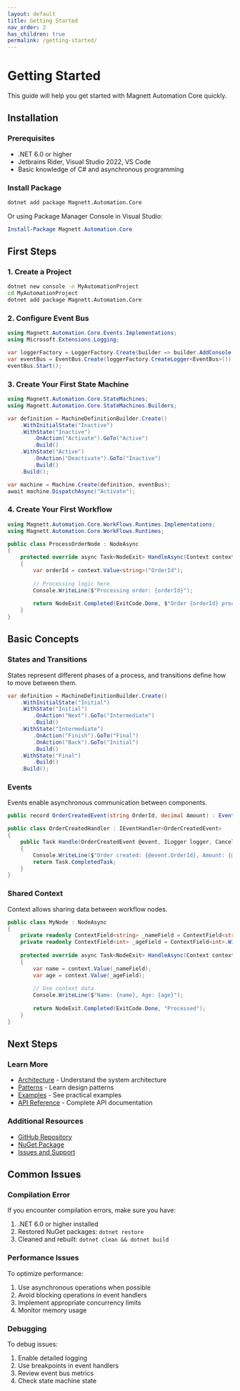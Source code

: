 ```yaml
---
layout: default
title: Getting Started
nav_order: 2
has_children: true
permalink: /getting-started/
---
```


# Getting Started

This guide will help you get started with Magnett Automation Core quickly.

## Installation

### Prerequisites

- .NET 6.0 or higher
- Jetbrains Rider, Visual Studio 2022, VS Code
- Basic knowledge of C# and asynchronous programming

### Install Package

```bash
dotnet add package Magnett.Automation.Core
```

Or using Package Manager Console in Visual Studio:

```powershell
Install-Package Magnett.Automation.Core
```

## First Steps

### 1. Create a Project

```bash
dotnet new console -n MyAutomationProject
cd MyAutomationProject
dotnet add package Magnett.Automation.Core
```

### 2. Configure Event Bus

```csharp
using Magnett.Automation.Core.Events.Implementations;
using Microsoft.Extensions.Logging;

var loggerFactory = LoggerFactory.Create(builder => builder.AddConsole());
var eventBus = EventBus.Create(loggerFactory.CreateLogger<EventBus>());
eventBus.Start();
```

### 3. Create Your First State Machine

```csharp
using Magnett.Automation.Core.StateMachines;
using Magnett.Automation.Core.StateMachines.Builders;

var definition = MachineDefinitionBuilder.Create()
    .WithInitialState("Inactive")
    .WithState("Inactive")
        .OnAction("Activate").GoTo("Active")
        .Build()
    .WithState("Active")
        .OnAction("Deactivate").GoTo("Inactive")
        .Build()
    .Build();

var machine = Machine.Create(definition, eventBus);
await machine.DispatchAsync("Activate");
```

### 4. Create Your First Workflow

```csharp
using Magnett.Automation.Core.WorkFlows.Runtimes.Implementations;
using Magnett.Automation.Core.WorkFlows.Runtimes;

public class ProcessOrderNode : NodeAsync
{
    protected override async Task<NodeExit> HandleAsync(Context context, CancellationToken cancellationToken = default)
    {
        var orderId = context.Value<string>("OrderId");
        
        // Processing logic here
        Console.WriteLine($"Processing order: {orderId}");
        
        return NodeExit.Completed(ExitCode.Done, $"Order {orderId} processed successfully");
    }
}
```

## Basic Concepts

### States and Transitions

States represent different phases of a process, and transitions define how to move between them.

```csharp
var definition = MachineDefinitionBuilder.Create()
    .WithInitialState("Initial")
    .WithState("Initial")
        .OnAction("Next").GoTo("Intermediate")
        .Build()
    .WithState("Intermediate")
        .OnAction("Finish").GoTo("Final")
        .OnAction("Back").GoTo("Initial")
        .Build()
    .WithState("Final")
        .Build()
    .Build();
```

### Events

Events enable asynchronous communication between components.

```csharp
public record OrderCreatedEvent(string OrderId, decimal Amount) : Event("OrderCreated", "OrderService");

public class OrderCreatedHandler : IEventHandler<OrderCreatedEvent>
{
    public Task Handle(OrderCreatedEvent @event, ILogger logger, CancellationToken cancellationToken)
    {
        Console.WriteLine($"Order created: {@event.OrderId}, Amount: {@event.Amount}");
        return Task.CompletedTask;
    }
}
```

### Shared Context

Context allows sharing data between workflow nodes.

```csharp
public class MyNode : NodeAsync
{
    private readonly ContextField<string> _nameField = ContextField<string>.WithName("Name");
    private readonly ContextField<int> _ageField = ContextField<int>.WithName("Age");
    
    protected override async Task<NodeExit> HandleAsync(Context context, CancellationToken cancellationToken = default)
    {
        var name = context.Value(_nameField);
        var age = context.Value(_ageField);
        
        // Use context data
        Console.WriteLine($"Name: {name}, Age: {age}");
        
        return NodeExit.Completed(ExitCode.Done, "Processed");
    }
}
```

## Next Steps

### Learn More

- [Architecture](architecture/) - Understand the system architecture
- [Patterns](patterns/) - Learn design patterns
- [Examples](examples/) - See practical examples
- [API Reference](api/) - Complete API documentation

### Additional Resources

- [GitHub Repository](https://github.com/magnett-automation-core/magnett-automation-core)
- [NuGet Package](https://www.nuget.org/packages/Magnett.Automation.Core)
- [Issues and Support](https://github.com/magnett-automation-core/magnett-automation-core/issues)

## Common Issues

### Compilation Error

If you encounter compilation errors, make sure you have:

1. .NET 6.0 or higher installed
2. Restored NuGet packages: `dotnet restore`
3. Cleaned and rebuilt: `dotnet clean && dotnet build`

### Performance Issues

To optimize performance:

1. Use asynchronous operations when possible
2. Avoid blocking operations in event handlers
3. Implement appropriate concurrency limits
4. Monitor memory usage

### Debugging

To debug issues:

1. Enable detailed logging
2. Use breakpoints in event handlers
3. Review event bus metrics
4. Check state machine state
